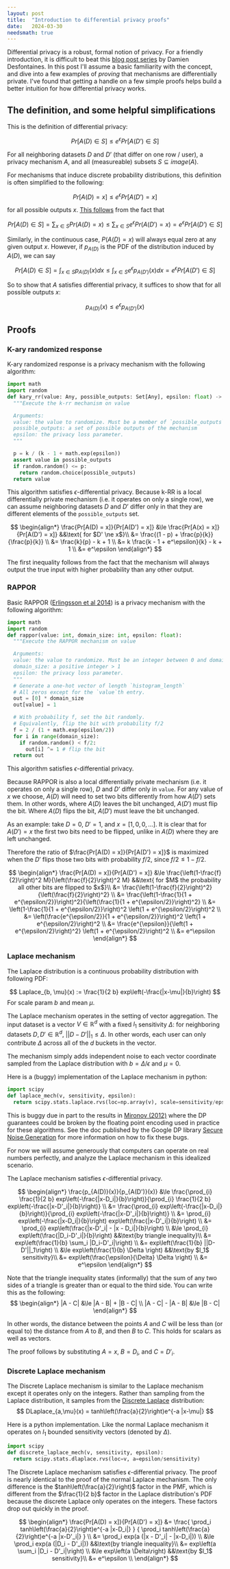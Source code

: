 ```yaml
---
layout: post
title:  "Introduction to differential privacy proofs"
date:   2024-03-30
needsmath: true
---
```


Differential privacy is a robust, formal notion of privacy. For a friendly introduction, it is difficult to beat
this [blog post series](https://desfontain.es/privacy/friendly-intro-to-differential-privacy.html) by Damien Desfontaines.
In this post I'll assume a basic familiarity with the concept, and dive into a few examples of _proving_ that mechanisms are differentially private. I've found that getting a handle on a few simple proofs helps build a better intuition for how differential privacy works.

## The definition, and some helpful simplifications
This is the definition of differential privacy:

$$
Pr[A(D) \in S] \le e^\epsilon Pr[A(D’) \in S]
$$

For all neighboring datasets $D$ and $D’$ (that differ on one row / user), a privacy mechanism $A$, and all (measureable) subsets $S \subseteq image(A)$.

For mechanisms that induce discrete probability distributions, this definition is often simplified to the following:

$$
Pr[A(D) = x] \le e^\epsilon Pr[A(D’) = x]
$$

for all possible outputs $x$. [This follows](https://cstheory.stackexchange.com/a/50824) from the fact that

$$
Pr[A(D) \in S] = \sum_{x \in S} Pr(A(D) = x) \le \sum_{x \in S} e^\epsilon Pr(A(D') = x) = e^\epsilon Pr[A(D’) \in S]
$$

Similarly, in the continuous case, $P(A(D) = x)$ will always equal zero at any given output $x$. However, if $p_{A(D)}$ is the PDF of the distribution induced by $A(D)$, we can say

$$
Pr[A(D) \in S] = \int_{x \in S} p_{A(D)}(x) dx \le \int_{x \in S} e^\epsilon p_{A(D')}(x) dx = e^\epsilon Pr[A(D’) \in S]
$$

So to show that $A$ satisfies differential privacy, it suffices to show that for all possible outputs $x$:

$$
p_{A(D)}(x) \le e^\epsilon p_{A(D')}(x)
$$

## Proofs

### K-ary randomized response
K-ary randomized response is a privacy mechanism with the following algorithm:
```python
import math
import random
def kary_rr(value: Any, possible_outputs: Set[Any], epsilon: float) -> Any:
  """Execute the k-rr mechanism on value

  Arguments:
  value: the value to randomize. Must be a member of `possible_outputs`
  possible_outputs: a set of possible outputs of the mechanism
  epsilon: the privacy loss parameter.
  """

  p = k / (k - 1 + math.exp(epsilon))
  assert value in possible_outputs
  if random.random() <= p:
    return random.choice(possible_outputs)
  return value
```

This algorithm satisfies $\epsilon$-differential privacy. Because k-RR is a local differentially private mechanism (i.e. it operates on only a single row), we can assume neighboring datasets $D$ and $D’$ differ only in that they are different elements of the `possible_outputs` set.

$$
\begin{align*}
\frac{Pr[A(D) = x]}{Pr[A(D') = x]} &\le \frac{Pr[A(x) = x]}{Pr[A(D') = x]} &&\text{ for $D' \ne x$}\\
&= \frac{(1 - p) + \frac{p}{k}}{\frac{p}{k}} \\
&= \frac{k}{p} - k + 1 \\
&= k \frac{k - 1 + e^\epsilon}{k} - k + 1 \\
&= e^\epsilon
\end{align*}
$$

The first inequality follows from the fact that the mechanism will always output the true input with higher probability than any other output.

### RAPPOR

Basic RAPPOR ([Erlingsson et al 2014](https://static.googleusercontent.com/media/research.google.com/en//pubs/archive/42852.pdf))
is a privacy mechanism with the following algorithm:

```python
import math
import random
def rappor(value: int, domain_size: int, epsilon: float):
  """Execute the RAPPOR mechanism on value

  Arguments:
  value: the value to randomize. Must be an integer between 0 and domain_size - 1
  domain_size: a positive integer > 1
  epsilon: the privacy loss parameter.
  """
  # Generate a one-hot vector of length `histogram_length`
  # All zeros except for the `value`th entry.
  out = [0] * domain_size
  out[value] = 1

  # With probability f, set the bit randomly.
  # Equivalently, flip the bit with probability f/2
  f = 2 / (1 + math.exp(epsilon/2))
  for i in range(domain_size):
    if random.random() < f/2:
      out[i] ^= 1 # flip the bit
  return out
```

This algorithm satisfies $\epsilon$-differential privacy.

Because RAPPOR is also a local differentially private mechanism (i.e. it operates on only a single row), $D$ and $D’$ differ only in `value`. For any value of $x$ we choose, $A(D)$ will need to set two bits differently from how $A(D')$ sets them. In other words,
where $A(D)$ leaves the bit unchanged, $A(D')$ must flip the bit. Where $A(D)$ flips the bit, $A(D')$ must leave the bit unchanged.

As an example: take $D = 0$, $D' = 1$, and $x = [1, 0, 0, ...]$. It is clear that for $A(D') = x$ the first two bits need to be flipped, unlike in $A(D)$
where they are left unchanged.

Therefore the ratio of $\frac{Pr[A(D) = x]}{Pr[A(D') = x]}$ is maximized when the $D'$ flips those two bits with probability $f/2$, since $f/2 \le 1 - f/2$.

$$
\begin{align*}
\frac{Pr[A(D) = x]}{Pr[A(D') = x]} &\le
\frac{\left(1-\frac{f}{2}\right)^2 M}{\left(\frac{f}{2}\right)^2 M} &&\text{ for $M$ the probability all other bits are flipped to $x$}\\
&= \frac{\left(1-\frac{f}{2}\right)^2}{\left(\frac{f}{2}\right)^2} \\
&= \frac{\left(1-\frac{1}{1 + e^{\epsilon/2}}\right)^2}{\left(\frac{1}{1 + e^{\epsilon/2}}\right)^2} \\
&= \left(1-\frac{1}{1 + e^{\epsilon/2}}\right)^2 \left(1 + e^{\epsilon/2}\right)^2 \\
&= \left(\frac{e^{\epsilon/2}}{1 + e^{\epsilon/2}}\right)^2 \left(1 + e^{\epsilon/2}\right)^2 \\
&= \frac{e^{\epsilon}}{\left(1 + e^{\epsilon/2}\right)^2} \left(1 + e^{\epsilon/2}\right)^2 \\
&= e^\epsilon
\end{align*}
$$

### Laplace mechanism

The Laplace distribution is a continuous probability distribution with following PDF:

$$
Laplace_{b, \mu}(x) := \frac{1}{2 b} exp\left(-\frac{|x-\mu|}{b}\right)
$$
For scale param $b$ and mean $\mu$.

The Laplace mechanism operates in the setting of vector aggregation.
The input dataset is a vector $V \in \mathbb{R}^d$ with a fixed $l_1$ sensitivity $\Delta$: for neighboring datasets $D, D' \in \mathbb{R}^d$,
$||D-D'||_1 \le \Delta$. In other words, each user can only contribute $\Delta$ across all of the $d$ buckets in the vector.

The mechanism simply adds independent noise to each vector coordinate sampled from the Laplace distribution with $b = \Delta/\epsilon$ and $\mu = 0$.

Here is a (buggy) implementation of the Laplace mechanism in python:
```python
import scipy
def laplace_mech(v, sensitivity, epsilon):
  return scipy.stats.laplace.rvs(loc=np.array(v), scale=sensitivity/epsilon)
```
This is buggy due in part to the results in [Mironov (2012)](https://www.microsoft.com/en-us/research/wp-content/uploads/2012/10/lsbs.pdf)
where the DP guarantees could be broken by the floating point encoding used in practice for these algorithms. See the doc
published by the Google DP library [Secure Noise Generation](https://github.com/google/differential-privacy/blob/main/common_docs/Secure_Noise_Generation.pdf)
for more information on how to fix these bugs.

For now we will assume generously that computers can operate on real numbers perfectly, and analyze the Laplace mechanism in this idealized scenario.

The Laplace mechanism satisfies $\epsilon$-differential privacy.

$$
\begin{align*}
\frac{p_{A(D)}(x)}{p_{A(D')}(x)} &\le \frac{\prod_{i} \frac{1}{2 b} exp\left(-\frac{|x-D_i|}{b}\right)}{\prod_{i} \frac{1}{2 b} exp\left(-\frac{|x-D'_i|}{b}\right)} \\
&= \frac{\prod_{i} exp\left(-\frac{|x-D_i|}{b}\right)}{\prod_{i} exp\left(-\frac{|x-D'_i|}{b}\right)} \\
&= \prod_{i} exp\left(-\frac{|x-D_i|}{b}\right) exp\left(\frac{|x-D'_i|}{b}\right) \\
&= \prod_{i} exp\left(\frac{|x-D'_i| - |x - D_i|}{b}\right) \\
&\le \prod_{i} exp\left(\frac{|D_i-D'_i|}{b}\right) &&\text{by triangle inequality}\\
&= exp\left(\frac{1}{b} \sum_i |D_i-D'_i|\right) \\
&= exp\left(\frac{1}{b} ||D-D'||_1\right) \\
&\le exp\left(\frac{1}{b} \Delta \right) &&\text{by $l_1$ sensitivity}\\
&= exp\left(\frac{\epsilon}{\Delta} \Delta \right) \\
&= e^\epsilon
\end{align*}
$$

Note that the triangle inequality states (informally) that the sum of any two sides of a triangle is greater than or equal to the third side.
You can write this as the following:
$$
\begin{align*}
|A - C| &\le |A - B| + |B - C| \\
|A - C| - |A - B| &\le |B - C|
\end{align*}
$$

In other words, the distance between the points $A$ and $C$ will be less than (or equal to) the distance from $A$ to $B$, and then $B$ to $C$. This holds for scalars as well as vectors.


The proof follows by substituting $A = x$, $B = D_i$, and $C = D'_i$.

### Discrete Laplace mechanism
The Discrete Laplace mechanism is similar to the Laplace mechanism except it operates only on the integers.
Rather than sampling from the Laplace distribution, it samples from the [Discrete Laplace](https://docs.scipy.org/doc/scipy/tutorial/stats/discrete_dlaplace.html) distribution:
$$
DLaplace_{a,\mu}(x) = tanh\left(\frac{a}{2}\right)e^{-a |x-\mu|}
$$

Here is a python implementation. Like the normal Laplace mechanism it operates on $l_1$ bounded sensitivity vectors (denoted by $\Delta$).
```python
import scipy
def discrete_laplace_mech(v, sensitivity, epsilon):
  return scipy.stats.dlaplace.rvs(loc=v, a=epsilon/sensitivity)
```

The Discrete Laplace mechanism satisfies $\epsilon$-differential privacy. The proof is nearly identical to the proof of the normal Laplace mechanism.
The only difference is the $tanh\left(\frac{a}{2}\right)$ factor in the PMF, which is different from the $\frac{1}{2 b}$ factor in the Laplace distribution's PDF because
the discrete Laplace only operates on the integers. These factors drop out quickly in the proof.

$$
\begin{align*}
\frac{Pr[A(D) = x]}{Pr[A(D') = x]} &=
\frac{ \prod_i tanh\left(\frac{a}{2}\right)e^{-a |x-D_i|} } { \prod_i tanh\left(\frac{a}{2}\right)e^{-a |x-D'_i|} } \\
&= \prod_i exp(a (|x - D'_i| - |x-D_i|)) \\
&\le \prod_i exp(a (|D_i - D'_i|)) &&\text{by triangle inequality}\\
&= exp\left(a \sum_i |D_i - D'_i|\right) \\
&\le exp\left(a \Delta\right) &&\text{by $l_1$ sensitivity}\\
&= e^\epsilon \\
\end{align*}
$$